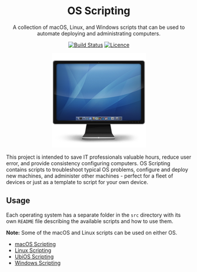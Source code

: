 <div align="center">

# OS Scripting

A collection of macOS, Linux, and Windows scripts that can be used to automate deploying and administrating computers.

[![Build Status](https://github.com/Justintime50/os-scripting/workflows/build/badge.svg)](https://github.com/Justintime50/os-scripting/actions)
[![Licence](https://img.shields.io/github/license/justintime50/os-scripting)](LICENSE)

<img src="https://raw.githubusercontent.com/justintime50/assets/main/src/os-scripting/macos.png" alt="Showcase">

</div>

This project is intended to save IT professionals valuable hours, reduce user error, and provide consistency configuring computers. OS Scripting contains scripts to troubleshoot typical OS problems, configure and deploy new machines, and administer other machines - perfect for a fleet of devices or just as a template to script for your own device.

## Usage

Each operating system has a separate folder in the `src` directory with its own `README` file describing the available scripts and how to use them.

**Note:** Some of the macOS and Linux scripts can be used on either OS.

- [macOS Scripting](src/macos/README.md)
- [Linux Scripting](src/linux/README.md)
- [UbiOS Scripting](src/ubios/README.md)
- [Windows Scripting](src/windows/README.md)
